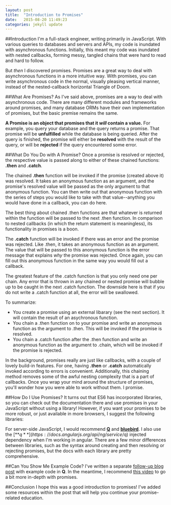 ```yaml
---
layout: post
title:  "Introduction to Promises"
date:   2015-08-20 11:49:23
categories: jekyll update
---
```


##Introduction
I'm a full-stack engineer, writing primarily in JavaScript. With various queries to databases and servers and APIs, my code is inundated with asynchronous functions. Initially, this meant my code was inundated with nested callbacks, forming messy, tangled chains that were hard to read and hard to follow.

But *then* I discovered promises. Promises are a great way to deal with asynchronous functions in a more intuitive way. With promises, you can write asynchronous code in the normal, visually pleasing vertical manner, instead of the nested-callback horizontal Triangle of Doom.

##What Are Promises?
As I've said above, promises are a way to deal with asynchronous code. There are many different modules and frameworks around promises, and many database ORMs have their own implementation of promises, but the basic premise remains the same.

**A Promise is an object that promises that it *will* contain a value.** For example, you query your database and the query returns a promise. That promise will be **unfulfilled** while the database is being queried. After the query is finished, the promise will either be **resolved** with the result of the query, or will be **rejected** if the query encountered some error.

##What Do You Do with A Promise?
Once a promise is resolved or rejected, the respective value is passed along to either of these chained functions: **.then** and **.catch**. 

The chained **.then** function will be invoked if the promise (created above it) was resolved. It takes an anonymous function as an argument, and the promise's resolved value will be passed as the only argument to that anonymous function. You can then write out that anonymous function with the series of steps you would like to take with that value--anything you would have done in a callback, you can do here.

The best thing about chained .then functions are that whatever is *return*ed within the function will be passed to the next .then function. In comparison to nested callbacks (in which the return statement is meaningless), its functionality in promises is a boon.

The **.catch** function will be invoked if there was an error and the promise was rejected. Like .then, it takes an anonymous function as an argument. The value that will be passed to this anonymous function is the error message that explains *why* the promise was rejected. Once again, you can fill out this anonymous function in the same way you would fill out a callback.

The greatest feature of the .catch function is that you only need one per chain. Any error that is thrown in any chained or nested promise will bubble up to be caught in the next .catch function. The downside here is that if you do not write a .catch function at all, the error will be swallowed.

To summarize:

*  You create a promise using an external libarary (see the next section). It will contain the result of an asychronous function.
*  You chain a .then function on to your promise and write an anonymous function as the argument to .then. This will be invoked if the promise is resolved.
*  You chain a .catch function after the .then function and write an anonymous function as the argument to .chain, which will be invoked if the promise is rejected.

In the background, promises really are just like callbacks, with a couple of lovely build-in features. For one, having **.then** or **.catch** automatically invoked according to errors is convenient. Additionally, this chaining method removes some of the awful nesting complexity that is a part of callbacks. Once you wrap your mind around the structure of promises, you'll wonder how you were able to work without them. I promise.

##How Do I Use Promises?
It turns out that ES6 has incorporated libraries, so you can check out the documentation there and use promises in your JavaScript without using a library! However, if you want your promises to be more robust, or just available in more browsers, I suggest the following libraries:

For server-side JavaScript, I would recommend [**Q**](https://github.com/kriskowal/q) and [**bluebird**](https://github.com/petkaantonov/bluebird). I also use the [**$q**](https://docs.angularjs.org/api/ng/service/$q) injected dependency when I'm working in angular. There are a few minor differences between libraries, such as the syntax around creating and then resolving or rejecting promises, but the docs with each library are pretty comprehensive.

##Can You Show Me Example Code?
I've written a separate [follow-up blog post](https://kstrack-grose.github.io/jekyll/update/2015/08/26/promises-the-code.html) with example code in **Q**. In the meantime, I recommend [this video](https://www.youtube.com/watch?v=OU7WuVGSuZw&feature=youtu.be) to go a bit more in-depth with promises.

##Conclusion
I hope this was a good introduction to promises! I've added some resources within the post that will help you continue your promise-related education.